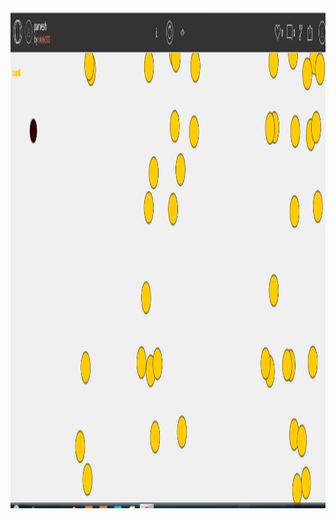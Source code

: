 <!DOCTYPE html>
<html>

   <body>
<img src="https://github.com/vivekpenuli/p5.js/blob/master/lo.PNG" alt="Simply Easy Learning" width="2000"
         height="800">
   </body>
</html>
